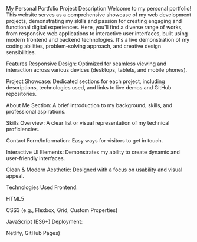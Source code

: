 My Personal Portfolio
Project Description
Welcome to my personal portfolio! This website serves as a comprehensive showcase of my web development projects, demonstrating my skills and passion for creating engaging and functional digital experiences. Here, you'll find a diverse range of works, from responsive web applications to interactive user interfaces, built using modern frontend and backend technologies. It's a live demonstration of my coding abilities, problem-solving approach, and creative design sensibilities.

Features
Responsive Design: Optimized for seamless viewing and interaction across various devices (desktops, tablets, and mobile phones).

Project Showcase: Dedicated sections for each project, including descriptions, technologies used, and links to live demos and GitHub repositories.

About Me Section: A brief introduction to my background, skills, and professional aspirations.

Skills Overview: A clear list or visual representation of my technical proficiencies.

Contact Form/Information: Easy ways for visitors to get in touch.

Interactive UI Elements: Demonstrates my ability to create dynamic and user-friendly interfaces.

Clean & Modern Aesthetic: Designed with a focus on usability and visual appeal.

Technologies Used
Frontend:

HTML5

CSS3 (e.g., Flexbox, Grid, Custom Properties)

JavaScript (ES6+)
Deployment:

Netlify, GitHub Pages)
